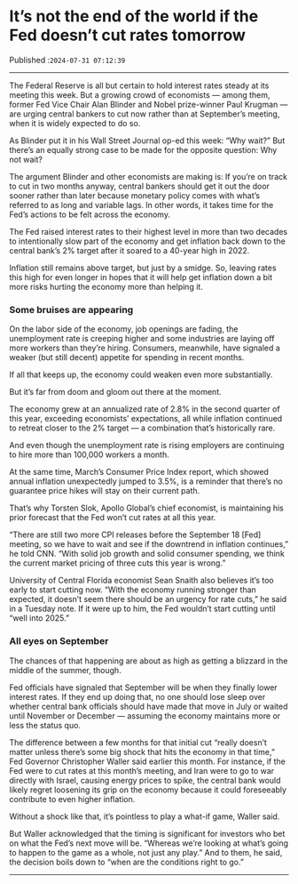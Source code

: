 # It’s not the end of the world if the Fed doesn’t cut rates tomorrow

Published :`2024-07-31 07:12:39`

---

The Federal Reserve is all but certain to hold interest rates steady at its meeting this week. But a growing crowd of economists — among them, former Fed Vice Chair Alan Blinder and Nobel prize-winner Paul Krugman — are urging central bankers to cut now rather than at September’s meeting, when it is widely expected to do so.

As Blinder put it in his Wall Street Journal op-ed this week: “Why wait?” But there’s an equally strong case to be made for the opposite question: Why not wait?

The argument Blinder and other economists are making is: If you’re on track to cut in two months anyway, central bankers should get it out the door sooner rather than later because monetary policy comes with what’s referred to as long and variable lags. In other words, it takes time for the Fed’s actions to be felt across the economy.

The Fed raised interest rates to their highest level in more than two decades to intentionally slow part of the economy and get inflation back down to the central bank’s 2% target after it soared to a 40-year high in 2022.

Inflation still remains above target, but just by a smidge. So, leaving rates this high for even longer in hopes that it will help get inflation down a bit more risks hurting the economy more than helping it.

### Some bruises are appearing

On the labor side of the economy, job openings are fading, the unemployment rate is creeping higher and some industries are laying off more workers than they’re hiring. Consumers, meanwhile, have signaled a weaker (but still decent) appetite for spending in recent months.

If all that keeps up, the economy could weaken even more substantially.

But it’s far from doom and gloom out there at the moment.

The economy grew at an annualized rate of 2.8% in the second quarter of this year, exceeding economists’ expectations, all while inflation continued to retreat closer to the 2% target — a combination that’s historically rare.

And even though the unemployment rate is rising employers are continuing to hire more than 100,000 workers a month.

At the same time, March’s Consumer Price Index report, which showed annual inflation unexpectedly jumped to 3.5%, is a reminder that there’s no guarantee price hikes will stay on their current path.

That’s why Torsten Slok, Apollo Global’s chief economist, is maintaining his prior forecast that the Fed won’t cut rates at all this year.

“There are still two more CPI releases before the September 18 [Fed] meeting, so we have to wait and see if the downtrend in inflation continues,” he told CNN. “With solid job growth and solid consumer spending, we think the current market pricing of three cuts this year is wrong.”

University of Central Florida economist Sean Snaith also believes it’s too early to start cutting now. “With the economy running stronger than expected, it doesn’t seem there should be an urgency for rate cuts,” he said in a Tuesday note. If it were up to him, the Fed wouldn’t start cutting until “well into 2025.”

### All eyes on September

The chances of that happening are about as high as getting a blizzard in the middle of the summer, though.

Fed officials have signaled that September will be when they finally lower interest rates. If they end up doing that, no one should lose sleep over whether central bank officials should have made that move in July or waited until November or December — assuming the economy maintains more or less the status quo.

The difference between a few months for that initial cut “really doesn’t matter unless there’s some big shock that hits the economy in that time,” Fed Governor Christopher Waller said earlier this month. For instance, if the Fed were to cut rates at this month’s meeting, and Iran were to go to war directly with Israel, causing energy prices to spike, the central bank would likely regret loosening its grip on the economy because it could foreseeably contribute to even higher inflation.

Without a shock like that, it’s pointless to play a what-if game, Waller said.

But Waller acknowledged that the timing is significant for investors who bet on what the Fed’s next move will be. “Whereas we’re looking at what’s going to happen to the game as a whole, not just any play.” And to them, he said, the decision boils down to “when are the conditions right to go.”

---

